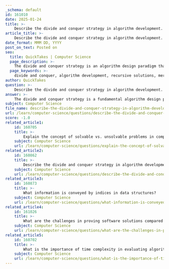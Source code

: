 ```yaml
---
_schema: default
id: 161010
date: 2025-01-24
title: >-
    Describe the divide and conquer strategy in algorithm development.
article_title: >-
    Describe the divide and conquer strategy in algorithm development.
date_format: MMM DD, YYYY
post_on_text: Posted on
seo:
  title: QuickTakes | Computer Science
  page_description: >-
    The divide and conquer strategy is an algorithm design paradigm that involves breaking problems into smaller subproblems, solving them independently, and combining their solutions, effective in recursive applications like merge sort and quicksort.
  page_keywords: >-
    divide and conquer, algorithm development, recursive solutions, merge sort, quicksort, binary search, efficiency, parallelism, complexity, sorting algorithms
author: QuickTakes
question: >-
    Describe the divide and conquer strategy in algorithm development.
answer: >-
    The divide and conquer strategy is a fundamental algorithm design paradigm that involves three main steps: dividing the problem into smaller subproblems, conquering (solving) each subproblem independently, and then combining the solutions of the subproblems to form a solution to the original problem. This approach is particularly effective for problems that can be broken down into smaller, similar problems, allowing for recursive solutions.\n\n### Key Steps in Divide and Conquer:\n\n1. **Divide**: The original problem is divided into a number of smaller subproblems. This division is typically done recursively until the subproblems are small enough to be solved directly. For example, in merge sort, the array is split into two halves.\n\n2. **Conquer**: Each of the smaller subproblems is solved independently. This step often involves recursive calls to the same divide and conquer algorithm. For instance, in quicksort, after dividing the array, the algorithm recursively sorts the two halves.\n\n3. **Combine**: The solutions to the subproblems are then combined to produce a solution to the original problem. In merge sort, this involves merging the two sorted halves back together into a single sorted array.\n\n### Examples of Divide and Conquer Algorithms:\n\n- **Merge Sort**: This algorithm sorts an array by recursively dividing it into halves, sorting each half, and then merging the sorted halves.\n  \n- **Quicksort**: This algorithm selects a 'pivot' element from the array, partitions the other elements into those less than and greater than the pivot, and then recursively sorts the partitions.\n\n- **Binary Search**: This algorithm searches for a target value in a sorted array by dividing the search interval in half repeatedly until the target value is found or the interval is empty.\n\n### Advantages of Divide and Conquer:\n\n- **Efficiency**: Many divide and conquer algorithms have better time complexity than their iterative counterparts. For example, merge sort has a time complexity of $O(n \log n)$, which is more efficient than the $O(n^2)$ time complexity of simple sorting algorithms like bubble sort.\n\n- **Parallelism**: The independent nature of subproblems allows for parallel processing, which can significantly speed up computation on multi-core processors.\n\n- **Simplicity**: The recursive structure of divide and conquer algorithms often leads to simpler and more elegant code.\n\n### Disadvantages of Divide and Conquer:\n\n- **Overhead**: The recursive calls can introduce overhead, particularly in terms of memory usage due to the call stack.\n\n- **Base Case Handling**: Care must be taken to define the base case correctly to avoid infinite recursion.\n\nIn summary, the divide and conquer strategy is a powerful tool in algorithm development, particularly suited for problems that can be broken down into smaller, manageable parts. Its recursive nature and ability to improve efficiency make it a popular choice in various applications, especially in sorting and searching algorithms.
subject: Computer Science
file_name: describe-the-divide-and-conquer-strategy-in-algorithm-development.md
url: /learn/computer-science/questions/describe-the-divide-and-conquer-strategy-in-algorithm-development
score: -1.0
related_article1:
    id: 160705
    title: >-
        Explain the concept of solvable vs. unsolvable problems in computability theory.
    subject: Computer Science
    url: /learn/computer-science/questions/explain-the-concept-of-solvable-vs-unsolvable-problems-in-computability-theory
related_article2:
    id: 160862
    title: >-
        Describe the divide and conquer strategy in algorithm development.
    subject: Computer Science
    url: /learn/computer-science/questions/describe-the-divide-and-conquer-strategy-in-algorithm-development
related_article3:
    id: 160873
    title: >-
        What information is conveyed by indices in data structures?
    subject: Computer Science
    url: /learn/computer-science/questions/what-information-is-conveyed-by-indices-in-data-structures
related_article4:
    id: 161026
    title: >-
        What are the challenges in proving software solutions compared to testing them?
    subject: Computer Science
    url: /learn/computer-science/questions/what-are-the-challenges-in-proving-software-solutions-compared-to-testing-them
related_article5:
    id: 160702
    title: >-
        What is the importance of time complexity in evaluating algorithm efficiency?
    subject: Computer Science
    url: /learn/computer-science/questions/what-is-the-importance-of-time-complexity-in-evaluating-algorithm-efficiency
---
```


&nbsp;